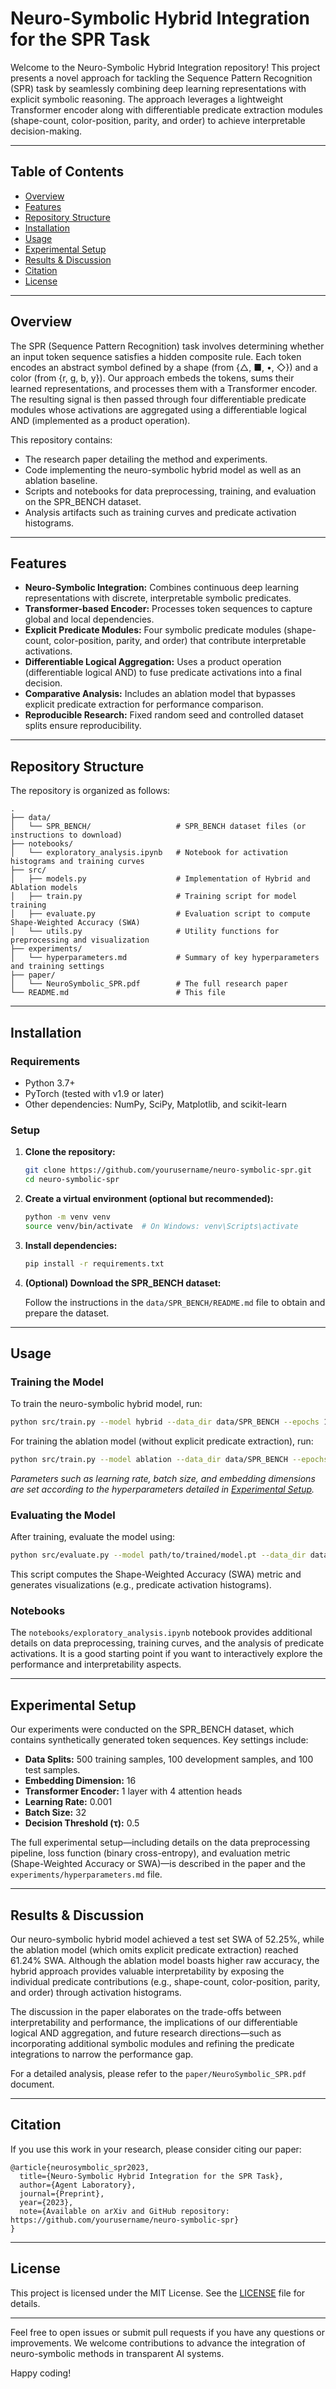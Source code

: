 # Neuro-Symbolic Hybrid Integration for the SPR Task

Welcome to the Neuro-Symbolic Hybrid Integration repository! This project presents a novel approach for tackling the Sequence Pattern Recognition (SPR) task by seamlessly combining deep learning representations with explicit symbolic reasoning. The approach leverages a lightweight Transformer encoder along with differentiable predicate extraction modules (shape-count, color-position, parity, and order) to achieve interpretable decision-making.

---

## Table of Contents

- [Overview](#overview)
- [Features](#features)
- [Repository Structure](#repository-structure)
- [Installation](#installation)
- [Usage](#usage)
- [Experimental Setup](#experimental-setup)
- [Results & Discussion](#results--discussion)
- [Citation](#citation)
- [License](#license)

---

## Overview

The SPR (Sequence Pattern Recognition) task involves determining whether an input token sequence satisfies a hidden composite rule. Each token encodes an abstract symbol defined by a shape (from {△, ■, •, ◇}) and a color (from {r, g, b, y}). Our approach embeds the tokens, sums their learned representations, and processes them with a Transformer encoder. The resulting signal is then passed through four differentiable predicate modules whose activations are aggregated using a differentiable logical AND (implemented as a product operation).

This repository contains:

- The research paper detailing the method and experiments.
- Code implementing the neuro-symbolic hybrid model as well as an ablation baseline.
- Scripts and notebooks for data preprocessing, training, and evaluation on the SPR_BENCH dataset.
- Analysis artifacts such as training curves and predicate activation histograms.

---

## Features

- **Neuro-Symbolic Integration:** Combines continuous deep learning representations with discrete, interpretable symbolic predicates.
- **Transformer-based Encoder:** Processes token sequences to capture global and local dependencies.
- **Explicit Predicate Modules:** Four symbolic predicate modules (shape-count, color-position, parity, and order) that contribute interpretable activations.
- **Differentiable Logical Aggregation:** Uses a product operation (differentiable logical AND) to fuse predicate activations into a final decision.
- **Comparative Analysis:** Includes an ablation model that bypasses explicit predicate extraction for performance comparison.
- **Reproducible Research:** Fixed random seed and controlled dataset splits ensure reproducibility.

---

## Repository Structure

The repository is organized as follows:

```
.
├── data/
│   └── SPR_BENCH/                   # SPR_BENCH dataset files (or instructions to download)
├── notebooks/
│   └── exploratory_analysis.ipynb   # Notebook for activation histograms and training curves
├── src/
│   ├── models.py                    # Implementation of Hybrid and Ablation models
│   ├── train.py                     # Training script for model training
│   ├── evaluate.py                  # Evaluation script to compute Shape-Weighted Accuracy (SWA)
│   └── utils.py                     # Utility functions for preprocessing and visualization
├── experiments/
│   └── hyperparameters.md           # Summary of key hyperparameters and training settings
├── paper/
│   └── NeuroSymbolic_SPR.pdf        # The full research paper
└── README.md                        # This file
```

---

## Installation

### Requirements

- Python 3.7+
- PyTorch (tested with v1.9 or later)
- Other dependencies: NumPy, SciPy, Matplotlib, and scikit-learn

### Setup

1. **Clone the repository:**

   ```bash
   git clone https://github.com/yourusername/neuro-symbolic-spr.git
   cd neuro-symbolic-spr
   ```

2. **Create a virtual environment (optional but recommended):**

   ```bash
   python -m venv venv
   source venv/bin/activate  # On Windows: venv\Scripts\activate
   ```

3. **Install dependencies:**

   ```bash
   pip install -r requirements.txt
   ```

4. **(Optional) Download the SPR_BENCH dataset:**

   Follow the instructions in the `data/SPR_BENCH/README.md` file to obtain and prepare the dataset.

---

## Usage

### Training the Model

To train the neuro-symbolic hybrid model, run:

```bash
python src/train.py --model hybrid --data_dir data/SPR_BENCH --epochs 1
```

For training the ablation model (without explicit predicate extraction), run:

```bash
python src/train.py --model ablation --data_dir data/SPR_BENCH --epochs 1
```

_Parameters such as learning rate, batch size, and embedding dimensions are set according to the hyperparameters detailed in [Experimental Setup](#experimental-setup)._

### Evaluating the Model

After training, evaluate the model using:

```bash
python src/evaluate.py --model path/to/trained/model.pt --data_dir data/SPR_BENCH
```

This script computes the Shape-Weighted Accuracy (SWA) metric and generates visualizations (e.g., predicate activation histograms).

### Notebooks

The `notebooks/exploratory_analysis.ipynb` notebook provides additional details on data preprocessing, training curves, and the analysis of predicate activations. It is a good starting point if you want to interactively explore the performance and interpretability aspects.

---

## Experimental Setup

Our experiments were conducted on the SPR_BENCH dataset, which contains synthetically generated token sequences. Key settings include:

- **Data Splits:** 500 training samples, 100 development samples, and 100 test samples.
- **Embedding Dimension:** 16
- **Transformer Encoder:** 1 layer with 4 attention heads
- **Learning Rate:** 0.001
- **Batch Size:** 32
- **Decision Threshold (τ):** 0.5

The full experimental setup—including details on the data preprocessing pipeline, loss function (binary cross-entropy), and evaluation metric (Shape-Weighted Accuracy or SWA)—is described in the paper and the `experiments/hyperparameters.md` file.

---

## Results & Discussion

Our neuro-symbolic hybrid model achieved a test set SWA of 52.25%, while the ablation model (which omits explicit predicate extraction) reached 61.24% SWA. Although the ablation model boasts higher raw accuracy, the hybrid approach provides valuable interpretability by exposing the individual predicate contributions (e.g., shape-count, color-position, parity, and order) through activation histograms.

The discussion in the paper elaborates on the trade-offs between interpretability and performance, the implications of our differentiable logical AND aggregation, and future research directions—such as incorporating additional symbolic modules and refining the predicate integrations to narrow the performance gap.

For a detailed analysis, please refer to the `paper/NeuroSymbolic_SPR.pdf` document.

---

## Citation

If you use this work in your research, please consider citing our paper:

```
@article{neurosymbolic_spr2023,
  title={Neuro-Symbolic Hybrid Integration for the SPR Task},
  author={Agent Laboratory},
  journal={Preprint},
  year={2023},
  note={Available on arXiv and GitHub repository: https://github.com/yourusername/neuro-symbolic-spr}
}
```

---

## License

This project is licensed under the MIT License. See the [LICENSE](LICENSE) file for details.

---

Feel free to open issues or submit pull requests if you have any questions or improvements. We welcome contributions to advance the integration of neuro-symbolic methods in transparent AI systems.

Happy coding!